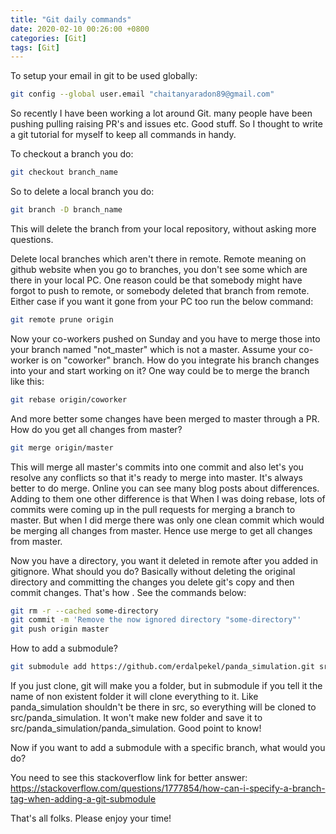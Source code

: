 ```yaml
---
title: "Git daily commands"
date: 2020-02-10 00:26:00 +0800
categories: [Git]
tags: [Git]
---
```


To setup your email in git to be used globally:

```bash
git config --global user.email "chaitanyaradon89@gmail.com"
```



So recently I have been working a lot around Git. many people have been pushing pulling raising PR's and issues etc. Good stuff. So I thought to write a git tutorial for myself to keep all commands in handy.

To checkout a branch you do:

```bash
git checkout branch_name
```

So to delete a local branch you do:

```bash
git branch -D branch_name
```

This will delete the branch from your local repository, without asking more questions. 

Delete local branches which aren't there in remote. Remote meaning on github website when you go to branches, you don't see some which are there in your local PC. One reason could be that somebody might have forgot to push to remote, or somebody deleted that branch from remote. Either case if you want it gone from your PC too run the below command:

```bash
git remote prune origin
```

Now your co-workers pushed on Sunday and you have to merge those into your branch named "not_master" which is not a master. Assume your co-worker is on "coworker" branch. How do you integrate his branch changes into your and start working on it? One way could be to merge the branch like this:

```bash
git rebase origin/coworker
```

And more better some changes have been merged to master through a PR. How do you get all changes from master?

```bash
git merge origin/master
```

This will merge all master's commits into one commit and also let's you resolve any conflicts so that it's ready to merge into master. It's always better to do merge. Online you can see many blog posts about differences. Adding to them one other difference is that When I was doing rebase, lots of commits were coming up in the pull requests for merging a branch to master. But when I did merge there was only one clean commit which would be merging all changes from master. Hence use merge to get all changes from master.

Now you have a directory, you want it deleted in remote after you added in gitignore. What should you do? Basically without deleting the original directory and committing the changes you delete git's copy and then commit changes. That's how . See the commands below:

```bash
git rm -r --cached some-directory
git commit -m 'Remove the now ignored directory "some-directory"'
git push origin master
```

How to add a submodule?

```bash
git submodule add https://github.com/erdalpekel/panda_simulation.git src/panda_simulation
```

If you just clone, git will make you a folder, but in submodule if you tell it the name of non existent folder it will clone everything to it. Like panda_simulation shouldn't be there in src, so everything will be cloned to src/panda_simulation. It won't make new folder and save it to src/panda_simulation/panda_simulation. Good point to know!

Now if you want to add a submodule with a specific branch, what would you do?

You need to see this stackoverflow link for better answer: https://stackoverflow.com/questions/1777854/how-can-i-specify-a-branch-tag-when-adding-a-git-submodule

That's all folks. Please enjoy your time!